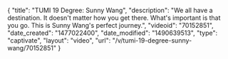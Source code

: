 {
    "title": "TUMI 19 Degree: Sunny Wang",
    "description": "We all have a destination. It doesn't matter how you get there. What's important is that you go. This is Sunny Wang's perfect journey.",
    "videoid": "70152851",
    "date_created": "1477022400",
    "date_modified": "1490639513",
    "type": "captivate",
    "layout": "video",
    "url": "\/v\/tumi-19-degree-sunny-wang\/70152851"
}